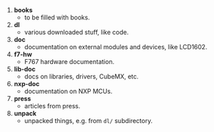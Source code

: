 
1. **books**
   - to be filled with books.
2. **dl**
   - various downloaded stuff, like code.
3. **doc**
   - documentation on external modules and devices, like LCD1602.
4. **f7-hw**
   - F767 hardware documentation.
5. **lib-doc**
   - docs on libraries, drivers, CubeMX, etc.
6. **nxp-doc**
   - documentation on NXP MCUs.
7. **press**
   - articles from press.
8. **unpack**
   - unpacked things, e.g. from `dl/` subdirectory.
